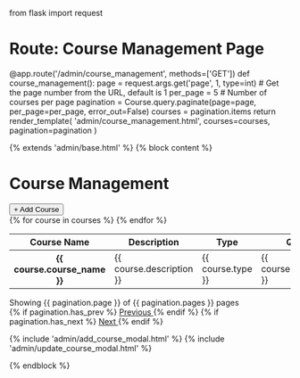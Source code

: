 from flask import request

# Route: Course Management Page
@app.route('/admin/course_management', methods=['GET'])
def course_management():
    page = request.args.get('page', 1, type=int)  # Get the page number from the URL, default is 1
    per_page = 5  # Number of courses per page
    pagination = Course.query.paginate(page=page, per_page=per_page, error_out=False)
    courses = pagination.items
    return render_template(
        'admin/course_management.html', 
        courses=courses, 
        pagination=pagination
    )


{% extends 'admin/base.html' %} {% block content %}
<div class="container mx-auto">
  <!-- Page Title -->
  <div class="flex justify-between items-center mb-6">
    <h1 class="text-3xl font-bold">Course Management</h1>
    <button
      onclick="openModal('addCourseModal')"
      class="bg-blue-500 text-white py-2 px-6 rounded-lg hover:bg-blue-600 shadow-md"
    >
      + Add Course
    </button>
  </div>

  <!-- Table -->
  <div class="relative overflow-x-auto shadow-md sm:rounded-lg">
    <table class="w-full text-sm text-left text-gray-500 dark:text-gray-400">
      <thead
        class="text-xs text-gray-700 uppercase bg-gray-50 dark:bg-gray-700 dark:text-gray-400"
      >
        <tr>
          <th scope="col" class="px-6 py-3">Course Name</th>
          <th scope="col" class="px-6 py-3">Description</th>
          <th scope="col" class="px-6 py-3">Type</th>
          <th scope="col" class="px-6 py-3">Qualification</th>
          <th scope="col" class="px-6 py-3 text-right">Fee</th>
          <th scope="col" class="px-6 py-3 text-right">Duration</th>
          <th scope="col" class="px-6 py-3 text-right">
            <span class="sr-only">Actions</span>
          </th>
        </tr>
      </thead>
      <tbody>
        {% for course in courses %}
        <tr
          class="bg-white border-b dark:bg-gray-800 dark:border-gray-700 hover:bg-gray-50 dark:hover:bg-gray-600"
        >
          <th
            scope="row"
            class="px-6 py-4 font-medium text-gray-900 whitespace-nowrap dark:text-white"
          >
            {{ course.course_name }}
          </th>
          <td class="px-6 py-4 truncate max-w-xs">{{ course.description }}</td>
          <td class="px-6 py-4">{{ course.type }}</td>
          <td class="px-6 py-4">{{ course.qualification_type }}</td>
          <td class="px-6 py-4 text-right">₱{{ course.fee }}</td>
          <td class="px-6 py-4 text-right">{{ course.duration }} days</td>
          <td class="px-6 py-4 text-right">
            <button
              onclick="editCourse({{ course.id }})"
              class="text-blue-600 hover:underline font-medium text-xs"
            >
              Edit
            </button>
            <button
              onclick="deleteCourse({{ course.id }})"
              class="ml-2 text-red-600 hover:underline font-medium text-xs"
            >
              Delete
            </button>
          </td>
        </tr>
        {% endfor %}
      </tbody>
    </table>
  </div>

  <!-- Pagination Controls -->
  <div class="flex justify-between items-center mt-4">
    <div class="text-sm text-gray-700">
      Showing {{ pagination.page }} of {{ pagination.pages }} pages
    </div>
    <div class="flex space-x-2">
      {% if pagination.has_prev %}
      <a
        href="{{ url_for('course_management', page=pagination.prev_num) }}"
        class="bg-gray-300 text-gray-700 px-3 py-1 rounded-lg hover:bg-gray-400"
      >
        Previous
      </a>
      {% endif %}
      {% if pagination.has_next %}
      <a
        href="{{ url_for('course_management', page=pagination.next_num) }}"
        class="bg-gray-300 text-gray-700 px-3 py-1 rounded-lg hover:bg-gray-400"
      >
        Next
      </a>
      {% endif %}
    </div>
  </div>
</div>

{% include 'admin/add_course_modal.html' %}
{% include 'admin/update_course_modal.html' %}
<script src="/static/js/course.js"></script>
{% endblock %}
